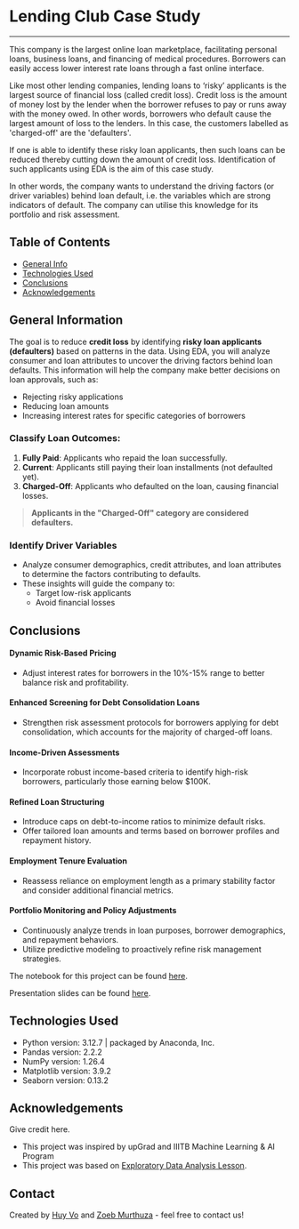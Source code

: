 # Lending Club Case Study

---

This company is the largest online loan marketplace, facilitating personal loans, business loans, and financing of medical procedures. Borrowers can easily access lower interest rate loans through a fast online interface. 

Like most other lending companies, lending loans to ‘risky’ applicants is the largest source of financial loss (called credit loss). Credit loss is the amount of money lost by the lender when the borrower refuses to pay or runs away with the money owed. In other words, borrowers who default cause the largest amount of loss to the lenders. In this case, the customers labelled as 'charged-off' are the 'defaulters'. 

If one is able to identify these risky loan applicants, then such loans can be reduced thereby cutting down the amount of credit loss. Identification of such applicants using EDA is the aim of this case study.

In other words, the company wants to understand the driving factors (or driver variables) behind loan default, i.e. the variables which are strong indicators of default.  The company can utilise this knowledge for its portfolio and risk assessment. 


## Table of Contents
* [General Info](#general-information)
* [Technologies Used](#technologies-used)
* [Conclusions](#conclusions)
* [Acknowledgements](#acknowledgements)

## General Information
The goal is to reduce **credit loss** by identifying **risky loan applicants (defaulters)** based on patterns in the data. Using EDA, you will analyze consumer and loan attributes to uncover the driving factors behind loan defaults. This information will help the company make better decisions on loan approvals, such as:
- Rejecting risky applications
- Reducing loan amounts
- Increasing interest rates for specific categories of borrowers

### **Classify Loan Outcomes**:
1. **Fully Paid**: Applicants who repaid the loan successfully.
2. **Current**: Applicants still paying their loan installments (not defaulted yet).
3. **Charged-Off**: Applicants who defaulted on the loan, causing financial losses.

> **Applicants in the "Charged-Off" category are considered defaulters.**

### **Identify Driver Variables**
- Analyze consumer demographics, credit attributes, and loan attributes to determine the factors contributing to defaults.
- These insights will guide the company to:
  - Target low-risk applicants
  - Avoid financial losses

## Conclusions

#### Dynamic Risk-Based Pricing
- Adjust interest rates for borrowers in the 10%-15% range to better balance risk and profitability.

#### Enhanced Screening for Debt Consolidation Loans
- Strengthen risk assessment protocols for borrowers applying for debt consolidation, which accounts for the majority of charged-off loans.

#### Income-Driven Assessments
- Incorporate robust income-based criteria to identify high-risk borrowers, particularly those earning below $100K.

#### Refined Loan Structuring
- Introduce caps on debt-to-income ratios to minimize default risks.
- Offer tailored loan amounts and terms based on borrower profiles and repayment history.

#### Employment Tenure Evaluation
- Reassess reliance on employment length as a primary stability factor and consider additional financial metrics.

#### Portfolio Monitoring and Policy Adjustments
- Continuously analyze trends in loan purposes, borrower demographics, and repayment behaviors.
- Utilize predictive modeling to proactively refine risk management strategies.

The notebook for this project can be found [here](https://github.com/lacusu/EDALendingClubCaseStudy/blob/main/Huy_Vo.ipynb).

Presentation slides can be found [here](https://github.com/lacusu/EDALendingClubCaseStudy/blob/main/LendingClubCaseStudyPresentation.pdf).

## Technologies Used
- Python version: 3.12.7 | packaged by Anaconda, Inc.
- Pandas version: 2.2.2
- NumPy version: 1.26.4
- Matplotlib version: 3.9.2
- Seaborn version: 0.13.2

## Acknowledgements
Give credit here.
- This project was inspired by upGrad and IIITB Machine Learning & AI Program
- This project was based on [Exploratory Data Analysis Lesson](https://learn.upgrad.com/course/7715/segment/53501/348418/1051925/5255692).

## Contact
Created by [Huy Vo](https://github.com/lacusu) and [Zoeb Murthuza](mailto:zoeb4s@gmail.com ) - feel free to contact us!
<!-- Optional -->
<!-- ## License -->
<!-- This project is open source and available under the [... License](). -->

<!-- You don't have to include all sections - just the one's relevant to your project -->